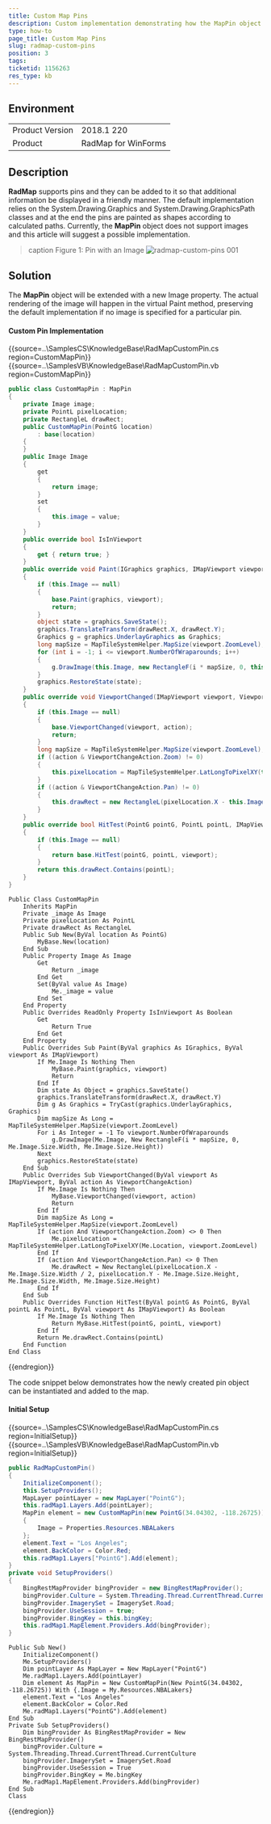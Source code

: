 ```yaml
---
title: Custom Map Pins
description: Custom implementation demonstrating how the MapPin object can be extended to support images
type: how-to
page_title: Custom Map Pins
slug: radmap-custom-pins
position: 3
tags: 
ticketid: 1156263
res_type: kb
---
```



## Environment
<table>
	<tr>
		<td>Product Version</td>
		<td>2018.1 220</td>
	</tr>
	<tr>
		<td>Product</td>
		<td>RadMap for WinForms</td>
	</tr>
</table>


## Description

**RadMap** supports pins and they can be added to it so that additional information be displayed in a friendly manner. The default implementation relies on the System.Drawing.Graphics and System.Drawing.GraphicsPath classes and at the end the pins are painted as shapes according to calculated paths. Currently, the **MapPin** object does not support images and this article will suggest a possible implementation.

>caption Figure 1: Pin with an Image
![radmap-custom-pins 001](images/radmap-custom-pins001.png)


## Solution

The **MapPin** object will be extended with a new Image property. The actual rendering of the image will happen in the virtual Paint method, preserving the default implementation if no image is specified for a particular pin.

#### Custom Pin Implementation

{{source=..\SamplesCS\KnowledgeBase\RadMapCustomPin.cs region=CustomMapPin}} 
{{source=..\SamplesVB\KnowledgeBase\RadMapCustomPin.vb region=CustomMapPin}}
````C#
public class CustomMapPin : MapPin
{
    private Image image;
    private PointL pixelLocation;
    private RectangleL drawRect;
    public CustomMapPin(PointG location)
        : base(location)
    {
    }
    public Image Image
    {
        get
        {
            return image;
        }
        set
        {
            this.image = value;
        }
    }
    public override bool IsInViewport
    {
        get { return true; }
    }
    public override void Paint(IGraphics graphics, IMapViewport viewport)
    {
        if (this.Image == null)
        {
            base.Paint(graphics, viewport);
            return;
        }
        object state = graphics.SaveState();
        graphics.TranslateTransform(drawRect.X, drawRect.Y);
        Graphics g = graphics.UnderlayGraphics as Graphics;
        long mapSize = MapTileSystemHelper.MapSize(viewport.ZoomLevel);
        for (int i = -1; i <= viewport.NumberOfWraparounds; i++)
        {
            g.DrawImage(this.Image, new RectangleF(i * mapSize, 0, this.Image.Size.Width, this.Image.Size.Height));
        }
        graphics.RestoreState(state);
    }
    public override void ViewportChanged(IMapViewport viewport, ViewportChangeAction action)
    {
        if (this.Image == null)
        {
            base.ViewportChanged(viewport, action);
            return;
        }
        long mapSize = MapTileSystemHelper.MapSize(viewport.ZoomLevel);
        if ((action & ViewportChangeAction.Zoom) != 0)
        {
            this.pixelLocation = MapTileSystemHelper.LatLongToPixelXY(this.Location, viewport.ZoomLevel);
        }
        if ((action & ViewportChangeAction.Pan) != 0)
        {
            this.drawRect = new RectangleL(pixelLocation.X - this.Image.Size.Width / 2, pixelLocation.Y - this.Image.Size.Height, this.Image.Size.Width, this.Image.Size.Height);
        }
    }
    public override bool HitTest(PointG pointG, PointL pointL, IMapViewport viewport)
    {
        if (this.Image == null)
        {
            return base.HitTest(pointG, pointL, viewport);
        }
        return this.drawRect.Contains(pointL);
    }
}

````
````VB.NET
Public Class CustomMapPin
    Inherits MapPin
    Private _image As Image
    Private pixelLocation As PointL
    Private drawRect As RectangleL
    Public Sub New(ByVal location As PointG)
        MyBase.New(location)
    End Sub
    Public Property Image As Image
        Get
            Return _image
        End Get
        Set(ByVal value As Image)
            Me._image = value
        End Set
    End Property
    Public Overrides ReadOnly Property IsInViewport As Boolean
        Get
            Return True
        End Get
    End Property
    Public Overrides Sub Paint(ByVal graphics As IGraphics, ByVal viewport As IMapViewport)
        If Me.Image Is Nothing Then
            MyBase.Paint(graphics, viewport)
            Return
        End If
        Dim state As Object = graphics.SaveState()
        graphics.TranslateTransform(drawRect.X, drawRect.Y)
        Dim g As Graphics = TryCast(graphics.UnderlayGraphics, Graphics)
        Dim mapSize As Long = MapTileSystemHelper.MapSize(viewport.ZoomLevel)
        For i As Integer = -1 To viewport.NumberOfWraparounds
            g.DrawImage(Me.Image, New RectangleF(i * mapSize, 0, Me.Image.Size.Width, Me.Image.Size.Height))
        Next
        graphics.RestoreState(state)
    End Sub
    Public Overrides Sub ViewportChanged(ByVal viewport As IMapViewport, ByVal action As ViewportChangeAction)
        If Me.Image Is Nothing Then
            MyBase.ViewportChanged(viewport, action)
            Return
        End If
        Dim mapSize As Long = MapTileSystemHelper.MapSize(viewport.ZoomLevel)
        If (action And ViewportChangeAction.Zoom) <> 0 Then
            Me.pixelLocation = MapTileSystemHelper.LatLongToPixelXY(Me.Location, viewport.ZoomLevel)
        End If
        If (action And ViewportChangeAction.Pan) <> 0 Then
            Me.drawRect = New RectangleL(pixelLocation.X - Me.Image.Size.Width / 2, pixelLocation.Y - Me.Image.Size.Height, Me.Image.Size.Width, Me.Image.Size.Height)
        End If
    End Sub
    Public Overrides Function HitTest(ByVal pointG As PointG, ByVal pointL As PointL, ByVal viewport As IMapViewport) As Boolean
        If Me.Image Is Nothing Then
            Return MyBase.HitTest(pointG, pointL, viewport)
        End If
        Return Me.drawRect.Contains(pointL)
    End Function
End Class

````



{{endregion}} 

The code snippet below demonstrates how the newly created pin object can be instantiated and added to the map.

#### Initial Setup

{{source=..\SamplesCS\KnowledgeBase\RadMapCustomPin.cs region=InitialSetup}}
{{source=..\SamplesVB\KnowledgeBase\RadMapCustomPin.vb region=InitialSetup}}
````C#
public RadMapCustomPin()
{
    InitializeComponent();
    this.SetupProviders();
    MapLayer pointLayer = new MapLayer("PointG");
    this.radMap1.Layers.Add(pointLayer);
    MapPin element = new CustomMapPin(new PointG(34.04302, -118.26725))
    {
        Image = Properties.Resources.NBALakers
    };
    element.Text = "Los Angeles";
    element.BackColor = Color.Red;
    this.radMap1.Layers["PointG"].Add(element);
}
private void SetupProviders()
{
    BingRestMapProvider bingProvider = new BingRestMapProvider();
    bingProvider.Culture = System.Threading.Thread.CurrentThread.CurrentCulture;
    bingProvider.ImagerySet = ImagerySet.Road;
    bingProvider.UseSession = true;
    bingProvider.BingKey = this.bingKey;
    this.radMap1.MapElement.Providers.Add(bingProvider);
}

````
````VB.NET
Public Sub New()
    InitializeComponent()
    Me.SetupProviders()
    Dim pointLayer As MapLayer = New MapLayer("PointG")
    Me.radMap1.Layers.Add(pointLayer)
    Dim element As MapPin = New CustomMapPin(New PointG(34.04302, -118.26725)) With {.Image = My.Resources.NBALakers}
    element.Text = "Los Angeles"
    element.BackColor = Color.Red
    Me.radMap1.Layers("PointG").Add(element)
End Sub
Private Sub SetupProviders()
    Dim bingProvider As BingRestMapProvider = New BingRestMapProvider()
    bingProvider.Culture = System.Threading.Thread.CurrentThread.CurrentCulture
    bingProvider.ImagerySet = ImagerySet.Road
    bingProvider.UseSession = True
    bingProvider.BingKey = Me.bingKey
    Me.radMap1.MapElement.Providers.Add(bingProvider)
End Sub
Class

````



{{endregion}} 
